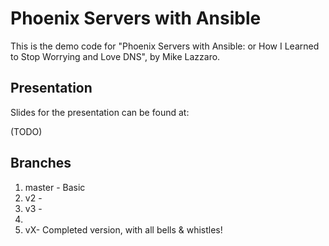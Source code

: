 # Phoenix Servers with Ansible

This is the demo code for "Phoenix Servers with Ansible: or How I Learned to Stop Worrying and Love DNS", by Mike Lazzaro.

## Presentation

Slides for the presentation can be found at:

(TODO)

## Branches

1. master - Basic
1. v2 -
1. v3 -
1.
1. vX- Completed version, with all bells & whistles!


